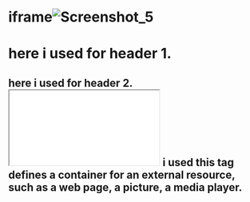 # iframe![Screenshot_5](https://github.com/Shikhasharma06/iframe/assets/135316685/3191b36b-5904-4181-bdad-9a5fd95d4e0a)
<h1> here i used for header 1.
<h2>  here i used for header 2.
<iframe src="./index.html" frameborder="2" height="150">  iframe tag here i used for An inline frame is used to embed another document within the current HTML document.here frame border i given 2 and height  of this frame 150.
<iframe src="https://www.geekster.in/  here i copied the external link in this frame
#<iframe width="560" height="315" src="https://www.youtube.com/embed/H335Vdkmdhk?si=7BwmYTFJaCpzLPjL" title="YouTube video player" frameborder="0" allow="accelerometer; autoplay; clipboard-write; encrypted-media; gyroscope; picture-in-picture; web-share" allowfullscreen></iframe>
i used this tag defines a container for an external resource, such as a web page, a picture, a media player.
